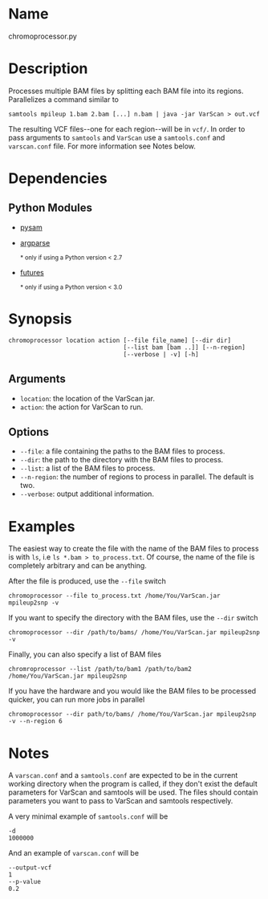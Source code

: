 # Name
chromoprocessor.py

# Description
Processes multiple BAM files by splitting each BAM file into its regions.
Parallelizes a command similar to

    samtools mpileup 1.bam 2.bam [...] n.bam | java -jar VarScan > out.vcf

The resulting VCF files--one for each region--will be in `vcf/`. In order to
pass arguments to `samtools` and `VarScan` use a `samtools.conf` and
`varscan.conf` file. For more information see Notes below.

# Dependencies
## Python Modules
* [pysam](https://pypi.python.org/pypi/pysam)
* [argparse](https://pypi.python.org/pypi/argparse)

    <sub> \* only if using a Python version &lt; 2.7 </sub>
* [futures](https://pypi.python.org/pypi/futures)

    <sub> \* only if using a Python version &lt; 3.0 </sub>

# Synopsis

    chromoprocessor location action [--file file_name] [--dir dir]
                                    [--list bam [bam ..]] [--n-region]
                                    [--verbose | -v] [-h]

## Arguments
* `location`: the location of the VarScan jar.
* `action`: the action for VarScan to run.

## Options
* `--file`: a file containing the paths to the BAM files to process.
* `--dir`: the path to the directory with the BAM files to process.
* `--list`: a list of the BAM files to process.
* `--n-region`: the number of regions to process in parallel. The default is
two.
* `--verbose`: output additional information.

# Examples
The easiest way to create the file with the name of the BAM files to process is
with `ls`, i.e `ls *.bam > to_process.txt`. Of course, the name of the file is
completely arbitrary and can be anything.

After the file is produced, use the `--file` switch

    chromoprocessor --file to_process.txt /home/You/VarScan.jar mpileup2snp -v

If you want to specify the directory with the BAM files, use the `--dir` switch

    chromoprocessor --dir /path/to/bams/ /home/You/VarScan.jar mpileup2snp -v

Finally, you can also specify a list of BAM files

    chromroprocessor --list /path/to/bam1 /path/to/bam2 /home/You/VarScan.jar mpileup2snp

If you have the hardware and you would like the BAM files to be processed
quicker, you can run more jobs in parallel

    chromoprocessor --dir path/to/bams/ /home/You/VarScan.jar mpileup2snp -v --n-region 6

# Notes
A `varscan.conf` and a `samtools.conf` are expected to be in the current working
directory when the program is called, if they don't exist the default parameters
for VarScan and samtools will be used. The files should contain parameters you
want to pass to VarScan and samtools respectively.

A very minimal example of `samtools.conf` will be

    -d
    1000000

And an example of `varscan.conf` will be

    --output-vcf
    1
    --p-value
    0.2
